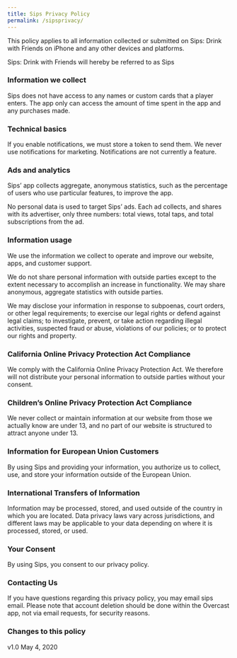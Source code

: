 ```yaml
---
title: Sips Privacy Policy
permalink: /sipsprivacy/
---
```


This policy applies to all information collected or submitted on Sips: Drink with Friends on iPhone and any other devices and platforms.

Sips: Drink with Friends will hereby be referred to as Sips

### Information we collect

Sips does not have access to any names or custom cards that a player enters.  The app only can access the amount of time spent in the app and any purchases made.

### Technical basics

If you enable notifications, we must store a token to send them. We never use notifications for marketing. Notifications are not currently a feature.


### Ads and analytics

Sips’ app collects aggregate, anonymous statistics, such as the percentage of users who use particular features, to improve the app.

No personal data is used to target Sips’ ads. Each ad collects, and shares with its advertiser, only three numbers: total views, total taps, and total subscriptions from the ad.

### Information usage

We use the information we collect to operate and improve our website, apps, and customer support.

We do not share personal information with outside parties except to the extent necessary to accomplish an increase in functionality. We may share anonymous, aggregate statistics with outside parties.

We may disclose your information in response to subpoenas, court orders, or other legal requirements; to exercise our legal rights or defend against legal claims; to investigate, prevent, or take action regarding illegal activities, suspected fraud or abuse, violations of our policies; or to protect our rights and property.

### California Online Privacy Protection Act Compliance

We comply with the California Online Privacy Protection Act. We therefore will not distribute your personal information to outside parties without your consent.

### Children’s Online Privacy Protection Act Compliance

We never collect or maintain information at our website from those we actually know are under 13, and no part of our website is structured to attract anyone under 13.

### Information for European Union Customers

By using Sips and providing your information, you authorize us to collect, use, and store your information outside of the European Union.

### International Transfers of Information

Information may be processed, stored, and used outside of the country in which you are located. Data privacy laws vary across jurisdictions, and different laws may be applicable to your data depending on where it is processed, stored, or used.

### Your Consent

By using Sips, you consent to our privacy policy.

### Contacting Us

If you have questions regarding this privacy policy, you may email sips email. Please note that account deletion should be done within the Overcast app, not via email requests, for security reasons.

### Changes to this policy

v1.0 May 4, 2020
